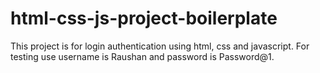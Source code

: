 # html-css-js-project-boilerplate
This project is for login authentication using html, css and javascript.
For testing use username is Raushan and password is Password@1. 
